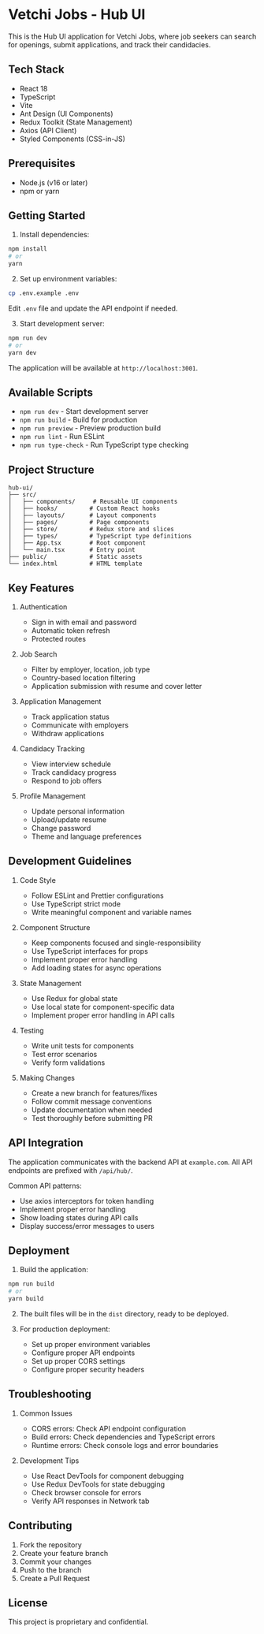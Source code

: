 # Vetchi Jobs - Hub UI

This is the Hub UI application for Vetchi Jobs, where job seekers can search for openings, submit applications, and track their candidacies.

## Tech Stack

- React 18
- TypeScript
- Vite
- Ant Design (UI Components)
- Redux Toolkit (State Management)
- Axios (API Client)
- Styled Components (CSS-in-JS)

## Prerequisites

- Node.js (v16 or later)
- npm or yarn

## Getting Started

1. Install dependencies:
```bash
npm install
# or
yarn
```

2. Set up environment variables:
```bash
cp .env.example .env
```
Edit `.env` file and update the API endpoint if needed.

3. Start development server:
```bash
npm run dev
# or
yarn dev
```

The application will be available at `http://localhost:3001`.

## Available Scripts

- `npm run dev` - Start development server
- `npm run build` - Build for production
- `npm run preview` - Preview production build
- `npm run lint` - Run ESLint
- `npm run type-check` - Run TypeScript type checking

## Project Structure

```
hub-ui/
├── src/
│   ├── components/     # Reusable UI components
│   ├── hooks/         # Custom React hooks
│   ├── layouts/       # Layout components
│   ├── pages/         # Page components
│   ├── store/         # Redux store and slices
│   ├── types/         # TypeScript type definitions
│   ├── App.tsx        # Root component
│   └── main.tsx       # Entry point
├── public/            # Static assets
└── index.html         # HTML template
```

## Key Features

1. Authentication
   - Sign in with email and password
   - Automatic token refresh
   - Protected routes

2. Job Search
   - Filter by employer, location, job type
   - Country-based location filtering
   - Application submission with resume and cover letter

3. Application Management
   - Track application status
   - Communicate with employers
   - Withdraw applications

4. Candidacy Tracking
   - View interview schedule
   - Track candidacy progress
   - Respond to job offers

5. Profile Management
   - Update personal information
   - Upload/update resume
   - Change password
   - Theme and language preferences

## Development Guidelines

1. Code Style
   - Follow ESLint and Prettier configurations
   - Use TypeScript strict mode
   - Write meaningful component and variable names

2. Component Structure
   - Keep components focused and single-responsibility
   - Use TypeScript interfaces for props
   - Implement proper error handling
   - Add loading states for async operations

3. State Management
   - Use Redux for global state
   - Use local state for component-specific data
   - Implement proper error handling in API calls

4. Testing
   - Write unit tests for components
   - Test error scenarios
   - Verify form validations

5. Making Changes
   - Create a new branch for features/fixes
   - Follow commit message conventions
   - Update documentation when needed
   - Test thoroughly before submitting PR

## API Integration

The application communicates with the backend API at `example.com`. All API endpoints are prefixed with `/api/hub/`.

Common API patterns:
- Use axios interceptors for token handling
- Implement proper error handling
- Show loading states during API calls
- Display success/error messages to users

## Deployment

1. Build the application:
```bash
npm run build
# or
yarn build
```

2. The built files will be in the `dist` directory, ready to be deployed.

3. For production deployment:
   - Set up proper environment variables
   - Configure proper API endpoints
   - Set up proper CORS settings
   - Configure proper security headers

## Troubleshooting

1. Common Issues
   - CORS errors: Check API endpoint configuration
   - Build errors: Check dependencies and TypeScript errors
   - Runtime errors: Check console logs and error boundaries

2. Development Tips
   - Use React DevTools for component debugging
   - Use Redux DevTools for state debugging
   - Check browser console for errors
   - Verify API responses in Network tab

## Contributing

1. Fork the repository
2. Create your feature branch
3. Commit your changes
4. Push to the branch
5. Create a Pull Request

## License

This project is proprietary and confidential. 